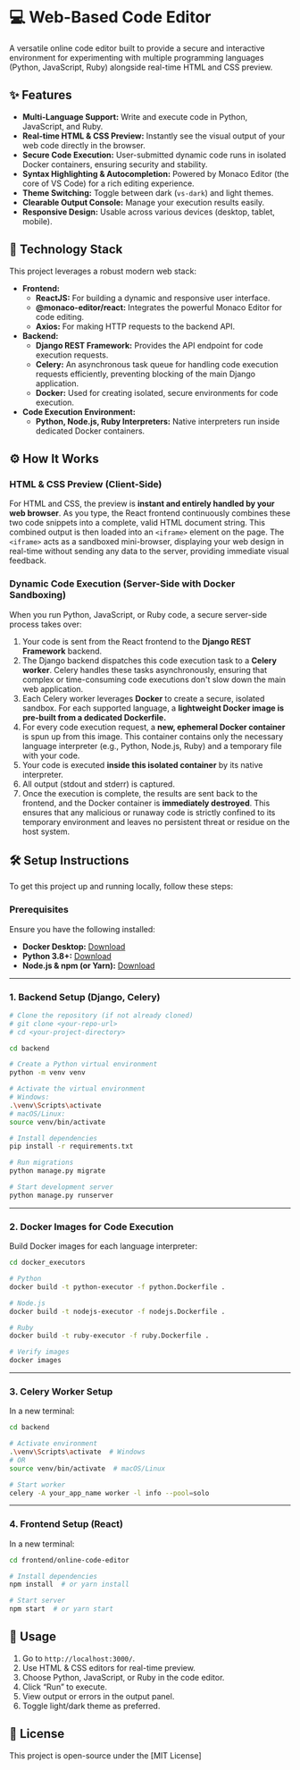 # 💻 Web-Based Code Editor

A versatile online code editor built to provide a secure and interactive environment for experimenting with multiple programming languages (Python, JavaScript, Ruby) alongside real-time HTML and CSS preview.

## ✨ Features

* **Multi-Language Support:** Write and execute code in Python, JavaScript, and Ruby.
* **Real-time HTML & CSS Preview:** Instantly see the visual output of your web code directly in the browser.
* **Secure Code Execution:** User-submitted dynamic code runs in isolated Docker containers, ensuring security and stability.
* **Syntax Highlighting & Autocompletion:** Powered by Monaco Editor (the core of VS Code) for a rich editing experience.
* **Theme Switching:** Toggle between dark (`vs-dark`) and light themes.
* **Clearable Output Console:** Manage your execution results easily.
* **Responsive Design:** Usable across various devices (desktop, tablet, mobile).

## 🚀 Technology Stack

This project leverages a robust modern web stack:

* **Frontend:**
  * **ReactJS:** For building a dynamic and responsive user interface.
  * **@monaco-editor/react:** Integrates the powerful Monaco Editor for code editing.
  * **Axios:** For making HTTP requests to the backend API.
* **Backend:**
  * **Django REST Framework:** Provides the API endpoint for code execution requests.
  * **Celery:** An asynchronous task queue for handling code execution requests efficiently, preventing blocking of the main Django application.
  * **Docker:** Used for creating isolated, secure environments for code execution.
* **Code Execution Environment:**
  * **Python, Node.js, Ruby Interpreters:** Native interpreters run inside dedicated Docker containers.

## ⚙️ How It Works

### HTML & CSS Preview (Client-Side)

For HTML and CSS, the preview is **instant and entirely handled by your web browser**. As you type, the React frontend continuously combines these two code snippets into a complete, valid HTML document string. This combined output is then loaded into an `<iframe>` element on the page. The `<iframe>` acts as a sandboxed mini-browser, displaying your web design in real-time without sending any data to the server, providing immediate visual feedback.

### Dynamic Code Execution (Server-Side with Docker Sandboxing)

When you run Python, JavaScript, or Ruby code, a secure server-side process takes over:

1. Your code is sent from the React frontend to the **Django REST Framework** backend.
2. The Django backend dispatches this code execution task to a **Celery worker**. Celery handles these tasks asynchronously, ensuring that complex or time-consuming code executions don't slow down the main web application.
3. Each Celery worker leverages **Docker** to create a secure, isolated sandbox. For each supported language, a **lightweight Docker image is pre-built from a dedicated Dockerfile.**
4. For every code execution request, a **new, ephemeral Docker container** is spun up from this image. This container contains only the necessary language interpreter (e.g., Python, Node.js, Ruby) and a temporary file with your code.
5. Your code is executed **inside this isolated container** by its native interpreter.
6. All output (stdout and stderr) is captured.
7. Once the execution is complete, the results are sent back to the frontend, and the Docker container is **immediately destroyed**. This ensures that any malicious or runaway code is strictly confined to its temporary environment and leaves no persistent threat or residue on the host system.

## 🛠️ Setup Instructions

To get this project up and running locally, follow these steps:

### Prerequisites

Ensure you have the following installed:

* **Docker Desktop:** [Download](https://www.docker.com/products/docker-desktop/)
* **Python 3.8+:** [Download](https://www.python.org/downloads/)
* **Node.js & npm (or Yarn):** [Download](https://nodejs.org/en/download/)

---

### 1. Backend Setup (Django, Celery)

```bash
# Clone the repository (if not already cloned)
# git clone <your-repo-url>
# cd <your-project-directory>

cd backend  

# Create a Python virtual environment
python -m venv venv

# Activate the virtual environment
# Windows:
.\venv\Scripts\activate
# macOS/Linux:
source venv/bin/activate

# Install dependencies
pip install -r requirements.txt

# Run migrations
python manage.py migrate

# Start development server
python manage.py runserver
```

---

### 2. Docker Images for Code Execution

Build Docker images for each language interpreter:

```bash
cd docker_executors 

# Python
docker build -t python-executor -f python.Dockerfile .

# Node.js
docker build -t nodejs-executor -f nodejs.Dockerfile .

# Ruby
docker build -t ruby-executor -f ruby.Dockerfile .

# Verify images
docker images
```

---

### 3. Celery Worker Setup

In a new terminal:

```bash
cd backend

# Activate environment
.\venv\Scripts\activate  # Windows
# OR
source venv/bin/activate  # macOS/Linux

# Start worker
celery -A your_app_name worker -l info --pool=solo
```

---

### 4. Frontend Setup (React)

In a new terminal:

```bash
cd frontend/online-code-editor

# Install dependencies
npm install  # or yarn install

# Start server
npm start  # or yarn start
```

## 🚀 Usage

1. Go to `http://localhost:3000/`.
2. Use HTML & CSS editors for real-time preview.
3. Choose Python, JavaScript, or Ruby in the code editor.
4. Click “Run” to execute.
5. View output or errors in the output panel.
6. Toggle light/dark theme as preferred.


## 📄 License

This project is open-source under the [MIT License]

